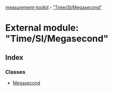 [measurement-toolkit](../README.md) › ["Time/SI/Megasecond"](_time_si_megasecond_.md)

# External module: "Time/SI/Megasecond"

## Index

### Classes

* [Megasecond](../classes/_time_si_megasecond_.megasecond.md)
